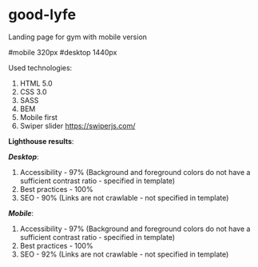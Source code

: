 # good-lyfe
Landing page for gym with mobile version

#mobile 320px
#desktop 1440px

Used technologies:
1. HTML 5.0
2. CSS 3.0
3. SASS
4. BEM
5. Mobile first
6. Swiper slider https://swiperjs.com/

**Lighthouse results**:

**_Desktop_**:
1. Accessibility - 97% (Background and foreground colors do not have a sufficient contrast ratio - specified in template)
2. Best practices - 100%
3. SEO - 90% (Links are not crawlable - not specified in template)

**_Mobile_**:
1. Accessibility - 97% (Background and foreground colors do not have a sufficient contrast ratio - specified in template)
2. Best practices - 100%
3. SEO - 92% (Links are not crawlable - not specified in template)
